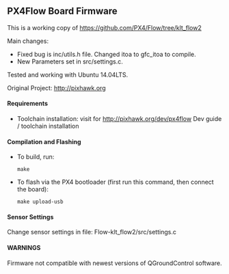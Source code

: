## PX4Flow Board Firmware

This is a working copy of https://github.com/PX4/Flow/tree/klt_flow2

Main changes:

  - Fixed bug is inc/utils.h file. Changed itoa to gfc_itoa to compile.
  - New Parameters set in src/settings.c.

Tested and working with Ubuntu 14.04LTS.

Original Project:
http://pixhawk.org

#### Requirements

* Toolchain installation: visit for http://pixhawk.org/dev/px4flow Dev guide / toolchain installation 

#### Compilation and Flashing

* To build, run:

  `make`

* To flash via the PX4 bootloader (first run this command, then connect the board):

  `make upload-usb`

#### Sensor Settings

Change sensor settings in file: Flow-klt_flow2/src/settings.c

#### WARNINGS

Firmware not compatible with newest versions of QGroundControl software.  

